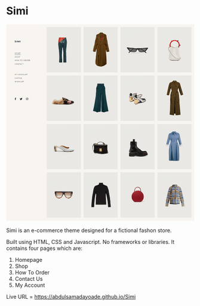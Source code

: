 # Simi


<img src="images/screenshot.png" alt="project screenshot">


Simi is an e-commerce theme designed for a fictional fashon store. 

Built using HTML, CSS and Javascript. No frameworks or libraries. It contains four pages which are:

1. Homepage
2. Shop
3. How To Order
4. Contact Us
5. My Account


Live URL = https://abdulsamadayoade.github.io/Simi
